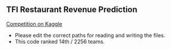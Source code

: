 ## TFI Restaurant Revenue Prediction
[Competition on Kaggle](https://www.kaggle.com/c/restaurant-revenue-prediction)

* Please edit the correct paths for reading and writing the files.
* This code ranked 14th / 2256 teams.